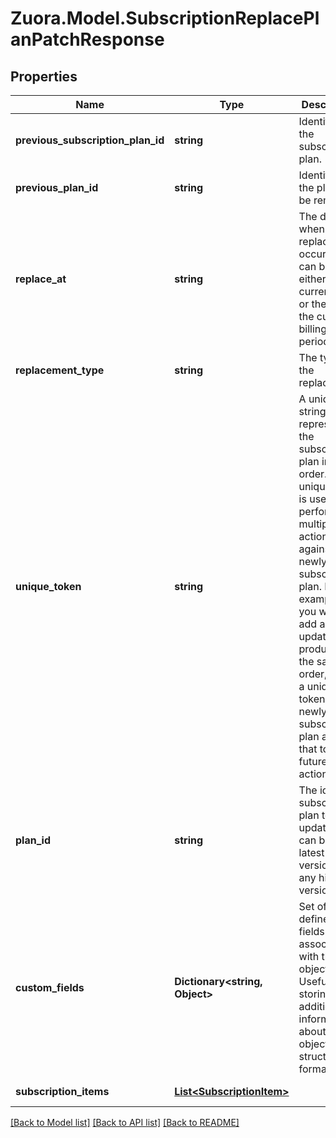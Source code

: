 
# Zuora.Model.SubscriptionReplacePlanPatchResponse

## Properties

Name | Type | Description | Notes
------------ | ------------- | ------------- | -------------
**previous_subscription_plan_id** | **string** | Identifier of the subscription plan. | [optional] 
**previous_plan_id** | **string** | Identifier of the plan to be removed. | [optional] 
**replace_at** | **string** | The date when the replacement occurs. It can be either the current date or the end of the current billing period. | [optional] 
**replacement_type** | **string** | The type of the replacement. | [optional] 
**unique_token** | **string** | A unique string to represent the subscription plan in the order. The unique token is used to perform multiple actions against a newly added subscription plan. For example, if you want to add and update a product in the same order, assign a unique token to the newly added subscription plan and use that token in future order actions. | [optional] 
**plan_id** | **string** | The id of the subscription plan to be updated. It can be the latest version or any history version id. | [optional] 
**custom_fields** | **Dictionary&lt;string, Object&gt;** | Set of user-defined fields associated with this object. Useful for storing additional information about the object in a structured format. | [optional] 
**subscription_items** | [**List&lt;SubscriptionItem&gt;**](SubscriptionItem.md) |  | [optional] [readonly] 

[[Back to Model list]](../README.md#documentation-for-models)
[[Back to API list]](../README.md#documentation-for-api-endpoints)
[[Back to README]](../README.md)

